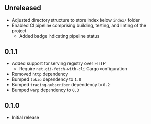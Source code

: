 Unreleased
----------
- Adjusted directory structure to store index below `index/` folder
- Enabled CI pipeline comprising building, testing, and linting of the
  project
  - Added badge indicating pipeline status


0.1.1
-----
- Added support for serving registry over HTTP
  - Require `net.git-fetch-with-cli` Cargo configuration
- Removed `http` dependency
- Bumped `tokio` dependency to `1.0`
- Bumped `tracing-subscriber` dependency to `0.2`
- Bumped `warp` dependency to `0.3`


0.1.0
-----
- Initial release
